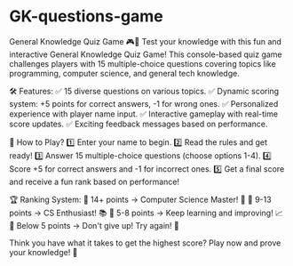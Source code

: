 # GK-questions-game
General Knowledge Quiz Game 🎮🧠
Test your knowledge with this fun and interactive General Knowledge Quiz Game! This console-based quiz game challenges players with 15 multiple-choice questions covering topics like programming, computer science, and general tech knowledge.

🛠 Features:
✅ 15 diverse questions on various topics.
✅ Dynamic scoring system: +5 points for correct answers, -1 for wrong ones.
✅ Personalized experience with player name input.
✅ Interactive gameplay with real-time score updates.
✅ Exciting feedback messages based on performance.

🎯 How to Play?
1️⃣ Enter your name to begin.
2️⃣ Read the rules and get ready!
3️⃣ Answer 15 multiple-choice questions (choose options 1-4).
4️⃣ Score +5 for correct answers and -1 for incorrect ones.
5️⃣ Get a final score and receive a fun rank based on performance!

🏆 Ranking System:
🔹 14+ points → Computer Science Master! 🏅
🔹 9-13 points → CS Enthusiast! 📚
🔹 5-8 points → Keep learning and improving! 📈
🔹 Below 5 points → Don't give up! Try again! 💪

Think you have what it takes to get the highest score? Play now and prove your knowledge! 🚀







